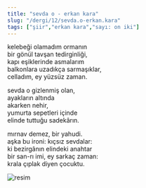 ```yaml
---
title: "sevda o - erkan kara"
slug: "/dergi/12/sevda.o-erkan.kara"
tags: ["şiir","erkan kara","sayı: on iki"]
---
```

kelebeği olamadım ormanın    
bir gönül tavşan tedirginliği,  
kapı eşiklerinde asmalarım  
balkonlara uzadıkça sarmaşıklar,  
celladım, ey yüzsüz zaman.

sevda o gizlenmiş olan,  
ayakların altında  
akarken nehir,  
yumurta sepetleri içinde  
elinde tuttuğu sadekârın.

mırnav demez, bir yahudi.  
aşka bu ironi: kıçsız sevdalar:  
ki bezirgânın elindeki anahtar  
bir san-rı imi, ey sarkaç zaman:  
krala çıplak diyen çocuktu.


![resim](/img/ky12_16.jpg)